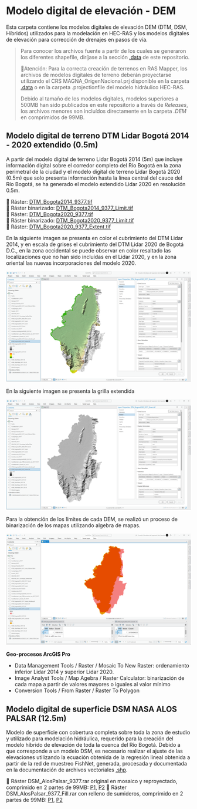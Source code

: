 # Modelo digital de elevación - DEM

Esta carpeta contiene los modelos digitales de elevación DEM (DTM, DSM, Híbridos) utilizados para la modelación en HEC-RAS y los modelos digitales de elevación para corrección de drenajes en pasos de vía.

> Para conocer los archivos fuente a partir de los cuales se generaron los diferentes shapefile, diríjase a la sección [.data](../.data) de este repositorio.
> 
> :lady_beetle:Atención: Para la correcta creación de terrenos en RAS Mapper, los archivos de modelos digitales de terreno deberán proyectarse utilizando el CRS MAGNA_OrigenNacional.prj disponible en la carpeta [.data](../.data) o en la carpeta .projectionfile del modelo hidráulico HEC-RAS.
> 
> Debido al tamaño de los modelos digitales, modelos superiores a 500MB han sido publicados en este repositorio a través de _Releases_, los archivos menores son incluídos directamente en la carpeta _.DEM_ en comprimidos de 99MB.


## Modelo digital de terreno DTM Lidar Bogotá 2014 - 2020 extendido (0.5m)

A partir del modelo digital de terreno Lidar Bogotá 2014 (5m) que incluye información digital sobre el corredor completo del Río Bogotá en la zona perimetral de la ciudad y el modelo digital de terreno Lidar Bogotá 2020 (0.5m) que solo presenta información hasta la línea central del cauce del Río Bogotá, se ha generado el modelo extendido Lidar 2020 en resolución 0.5m.

:open_file_folder: Ráster: [DTM_Bogota2014_9377.tif](DTM_Bogota2014_9377.rar)  
:open_file_folder: Ráster binarizado: [DTM_Bogota2014_9377_Limit.tif](DTM_Bogota2014_9377_Limit.rar)  
:open_file_folder: Ráster: [DTM_Bogota2020_9377.tif](https://github.com/rcfdtools/R.HydroBogota/releases/tag/DTM_Bogota2020_v1.0.0)  
:open_file_folder: Ráster binarizado: [DTM_Bogota2020_9377_Limit.tif](DTM_Bogota2020_9377_Limit.rar)  
:open_file_folder: Ráster: [DTM_Bogota2020_9377_Extent.tif](https://github.com/rcfdtools/R.HydroBogota/releases/tag/DTM_Bogota2020_Extent_v1.0.0)

En la siguiente imagen se presenta en color el cubrimiento del DTM Lidar 2014, y en escala de grises el cubrimiento del DTM Lidar 2020 de Bogotá D.C., en la zona occidental se puede observar en color resaltado las localizaciones que no han sido incluídas en el Lidar 2020, y en la zona oriental las nuevas incorporaciones del modelo 2020.

![R.HydroBogota](../.graph/DTM_Bogota2014_2020_9377_Extent.png)

En la siguiente imagen se presenta la grilla extendida

![R.HydroBogota](../.graph/DTM_Bogota2020_9377_Extent.png)

Para la obtención de los límites de cada DEM, se realizó un proceso de binarización de los mapas utilizando algebra de mapas.

![R.HydroBogota](../.graph/DTM_Bogota2014_2020_9377_Limit.png)

**Geo-procesos ArcGIS Pro**  
* Data Management Tools / Raster / Mosaic To New Raster: ordenamiento inferior Lidar 2014 y superior Lidar 2020.
* Image Analyst Tools / Map Agebra / Raster Calculator: binarización de cada mapa a partir de valores mayores o iguales al valor mínimo
* Conversion Tools / From Raster / Raster To Polygon


## Modelo digital de superficie DSM NASA ALOS PALSAR (12.5m)

Modelo de superficie con cobertura completa sobre toda la zona de estudio y utilizado para modelación hidráulica, requerido para la creación del modelo híbrido de elevación de toda la cuenca del Río Bogotá. Debido a que corresponde a un modelo DSM, es necesario realizar el ajuste de las elevaciones utilizando la ecuación obtenida de la regresión lineal obtenida a partir de la red de muestreo FishNet, generada, procesada y documentada en la documentación de archivos vectoriales [.shp](../.shp).

:open_file_folder: Ráster DSM_AlosPalsar_9377.rar original en mosaico y reproyectado, comprimido en 2 partes de 99MB: [P1](DSM_AlosPalsar_9377.part1.rar), [P2](DSM_AlosPalsar_9377.part2.rar)
:open_file_folder: Ráster DSM_AlosPalsar_9377_Fill.rar con relleno de sumideros, comprimido en 2 partes de 99MB: [P1](DSM_AlosPalsar_9377_Fil.part1.rar), [P2](DSM_AlosPalsar_9377_Fil.part2.rar)





